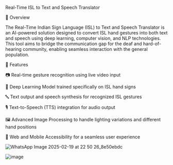 Real-Time ISL to Text and Speech Translator

📌 Overview

The Real-Time Indian Sign Language (ISL) to Text and Speech Translator is an AI-powered solution designed to convert ISL hand gestures into both text and speech using deep learning, computer vision, and NLP technologies. This tool aims to bridge the communication gap for the deaf and hard-of-hearing community, enabling seamless interaction with the general population.

🚀 Features

📷 Real-time gesture recognition using live video input

🧠 Deep Learning Model trained specifically on ISL hand signs

🔤 Text output and speech synthesis for recognized ISL gestures

🎙️ Text-to-Speech (TTS) integration for audio output

🖼️ Advanced Image Processing to handle lighting variations and different hand positions

📡 Web and Mobile Accessibility for a seamless user experience

![WhatsApp Image 2025-02-19 at 22 50 26_8e50ebdc](https://github.com/user-attachments/assets/a77e07f2-b7f8-4b5f-9da8-2856d21d0caf)


![image](https://github.com/user-attachments/assets/b9cb7230-7a2d-485e-8210-dc579f0529e1)



